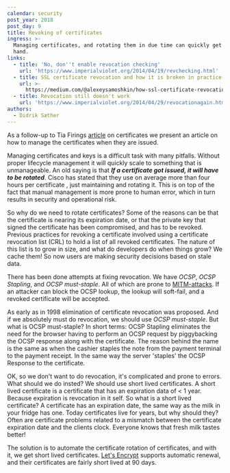 ```yaml
---
calendar: security
post_year: 2018
post_day: 9
title: Revoking of certificates
ingress: >-
  Managing certificates, and rotating them in due time can quickly get out of
  hand.
links:
  - title: 'No, don''t enable revocation checking'
    url: 'https://www.imperialviolet.org/2014/04/19/revchecking.html'
  - title: SSL certificate revocation and how it is broken in practice
    url: >-
      https://medium.com/@alexeysamoshkin/how-ssl-certificate-revocation-is-broken-in-practice-af3b63b9cb3
  - title: Revocation still doesn't work
    url: 'https://www.imperialviolet.org/2014/04/29/revocationagain.html'
authors:
  - Didrik Sæther
---
```

As a follow-up to Tia Firings [article](https://security.christmas/2018/2) on certificates we present an article on how to manage the certificates when they are issued.

Managing certificates and keys is a difficult task with many pitfalls. Without proper lifecycle management it will quickly scale to something that is unmanageable. An old saying is that **_If a certificate got issued, it will have to be rotated_**. Cisco has stated that they use on average more than four hours per certificate , just maintaining and rotating it. This is on top of the fact that manual management is more prone to human error, which in turn results in security and operational risk.

So why do we need to rotate certificates? Some of the reasons can be that the certificate is nearing its expiration date, or that the private key that signed the certificate has been compromised, and has to be revoked.
Previous practices for revoking a certificate involved using a certificate revocation list (CRL) to hold a list of all revoked certificates. The nature of this list is to grow in size, and what do developers do when things grow? We cache them! So now users are making security decisions based on stale data.

There has been done attempts at fixing revocation. We have _OCSP_, _OCSP Stapling_, and _OCSP must-staple_. All of which are prone to [MITM-attacks](https://en.wikipedia.org/wiki/Man-in-the-middle_attack). If an attacker can block the OCSP lookup, the lookup will soft-fail, and a revoked certificate will be accepted.

As early as in 1998 elimination of certificate revocation was proposed. And if we absolutely must do revocation, we should use _OCSP must-staple_. But what is OCSP must-staple? In short terms: OCSP Stapling eliminates the need for the browser having to perform an OCSP request by piggybacking the OCSP response along with the certificate. 
The reason behind the name is the same as when the cashier staples the note from the payment terminal to the payment receipt.
In the same way the server 'staples' the OCSP Response to the certificate.

OK, so we don't want to do revocation, it's complicated and prone to errors. What should we do insted? We should use short lived certificates. A short lived certificate is a certificate that has an expiration data of < 1 year. Because expiration is revocation in it self. So what is a short lived certificate? A certificate has an expiration date, the same way as the milk in your fridge has one. Today certificates live for years, but why should they? Often are certificate problems related to a mismatch between the certificate expiration date and the clients clock. Everyone knows that fresh milk tastes better!


The solution is to automate the certificate rotation of certificates, and with it, we get short lived certificates.
[Let's Encrypt](https://certbot.eff.org/docs/using.html#automated-renewals) supports automatic renewal, and their certificates are fairly short lived at 90 days. 
